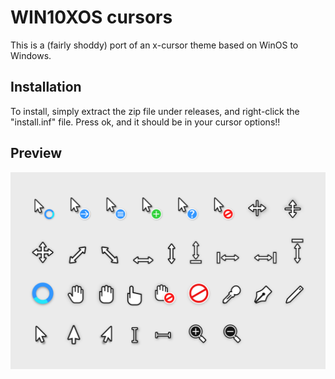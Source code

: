 # WIN10XOS cursors
This is a (fairly shoddy) port of an x-cursor theme based on WinOS to Windows.

## Installation
To install, simply extract the zip file under releases, and right-click the "install.inf" file. 
Press ok, and it should be in your cursor options!!
## Preview
![Win10XOS](preview.png)
